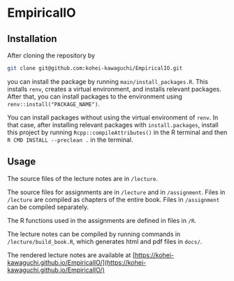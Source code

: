 # EmpiricalIO

## Installation

After cloning the repository by 

```bash
git clone git@github.com:kohei-kawaguchi/EmpiricalIO.git
```

you can install the package by running `main/install_packages.R`. This installs `renv`, creates a virtual environment, and installs relevant packages. After that, you can install packages to the environment using `renv::install("PACKAGE_NAME")`. 

You can install packages without using the virtual environment of `renv`. In that case, after installing relevant packages with `install.packages`, install this project by running `Rcpp::compileAttributes()` in the R terminal and then `R CMD INSTALL --preclean .` in the terminal.

## Usage

The source files of the lecture notes are in `/lecture`.

The source files for assignments are in `/lecture` and in `/assignment`. Files in `/lecture` are compiled as chapters of the entire book. Files in `/assignment` can be compiled separately.

The R functions used in the assignments are defined in files in `/R`.

The lecture notes can be compiled by running commands in `/lecture/build_book.R`, which generates html and pdf files in `docs/`.

The rendered lecture notes are available at [https://kohei-kawaguchi.github.io/EmpiricalIO/](https://kohei-kawaguchi.github.io/EmpiricalIO/)
